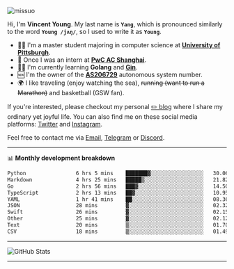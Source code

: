 <p align="left"> <img src="https://komarev.com/ghpvc/?username=missuo&label=Profile%20views&color=0e75b6&style=flat" alt="missuo" /> </p>


Hi, I'm **Vincent Young**. My last name is **`Yang`**, which is pronounced similarly to the word **`Young /jʌŋ/`**, so I used to write it as **`Young`**. 

-  👨‍🎓 I'm a master student majoring in computer science at [**University of Pittsburgh**](https://www.pitt.edu).
-  💼 Once I was an intern at **[PwC AC Shanghai](https://www.linkedin.com/company/pwc-ac-shanghai/)**.
-  👨‍💻 I'm currently learning **Golang** and [**Gin**](https://github.com/gin-gonic/gin).
-  🆕 I'm the owner of the **[AS206729](https://bgp.tools/AS206729)** autonomous system number.
-  🌍 I like traveling (enjoy watching the sea), ~~running (want to run a Marathon)~~ and basketball (GSW fan).

If you're interested, please checkout my personal [✏️ blog](https://missuo.me/) where I share my ordinary yet joyful life. You can also find me on these social media platforms: [Twitter](https://twitter.com/m1ssuo) and [Instagram](https://www.instagram.com/m1ssuo).

Feel free to contact me via <a href="mailto:i@yyt.moe">Email</a>, [Telegram](https://t.me/missuo) or [Discord](https://discordapp.com/users/missuo#7448).

-------

📊 **Monthly development breakdown**
<!--START_SECTION:waka-->

```txt
Python                6 hrs 5 mins    ███████▓░░░░░░░░░░░░░░░░░   30.06 %
Markdown              4 hrs 25 mins   █████▒░░░░░░░░░░░░░░░░░░░   21.82 %
Go                    2 hrs 56 mins   ███▓░░░░░░░░░░░░░░░░░░░░░   14.50 %
TypeScript            2 hrs 13 mins   ██▓░░░░░░░░░░░░░░░░░░░░░░   10.95 %
YAML                  1 hr 41 mins    ██░░░░░░░░░░░░░░░░░░░░░░░   08.36 %
JSON                  28 mins         ▓░░░░░░░░░░░░░░░░░░░░░░░░   02.32 %
Swift                 26 mins         ▓░░░░░░░░░░░░░░░░░░░░░░░░   02.15 %
Other                 25 mins         ▓░░░░░░░░░░░░░░░░░░░░░░░░   02.12 %
Text                  20 mins         ▒░░░░░░░░░░░░░░░░░░░░░░░░   01.70 %
CSV                   18 mins         ▒░░░░░░░░░░░░░░░░░░░░░░░░   01.49 %
```

<!--END_SECTION:waka-->

-------

![GitHub Stats](https://github-readme-stats-opal-alpha-76.vercel.app/api?username=missuo&show_icons=true&theme=transparent)

-------

